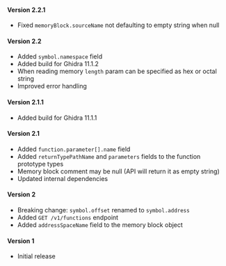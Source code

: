 #### Version 2.2.1
- Fixed `memoryBlock.sourceName` not defaulting to empty string when null

#### Version 2.2

- Added `symbol.namespace` field
- Added build for Ghidra 11.1.2
- When reading memory `length` param can be specified as hex or octal string
- Improved error handling

#### Version 2.1.1

- Added build for Ghidra 11.1.1

#### Version 2.1

- Added `function.parameter[].name` field
- Added `returnTypePathName` and `parameters` fields to the function prototype types
- Memory block comment may be null (API will return it as empty string)
- Updated internal dependencies

#### Version 2

- Breaking change: `symbol.offset` renamed to `symbol.address`
- Added `GET /v1/functions` endpoint
- Added `addressSpaceName` field to the memory block object

#### Version 1

- Initial release
